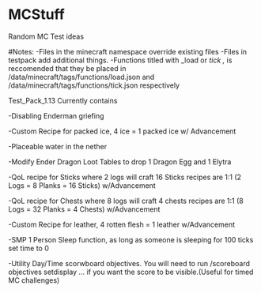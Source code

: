 # MCStuff
Random MC Test ideas

#Notes:
-Files in the minecraft namespace override existing files
-Files in testpack add additional things.
-Functions titled with _load or _tick ,_ is reccomended that they be placed in /data/minecraft/tags/functions/load.json and /data/minecraft/tags/functions/tick.json respectively

Test_Pack_1.13 Currently contains

-Disabling Enderman griefing

-Custom Recipe for packed ice, 4 ice = 1 packed ice w/ Advancement

-Placeable water in the nether

-Modify Ender Dragon Loot Tables to drop 1 Dragon Egg and 1 Elytra

-QoL recipe for Sticks where 2 logs will craft 16 Sticks recipes are 1:1 (2 Logs = 8 Planks = 16 Sticks) w/Advancement

-QoL recipe for Chests where 8 logs will craft 4 chests recipes are 1:1 (8 Logs = 32 Planks = 4 Chests) w/Advancement

-Custom Recipe for leather, 4 rotten flesh = 1 leather w/Advancement

-SMP 1 Person Sleep function, as long as someone is sleeping for 100 ticks set time to 0

-Utility Day/Time scorwboard objectives. You will need to run /scoreboard objectives setdisplay ... if you want the score to be visible.(Useful for timed MC challenges)
